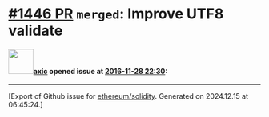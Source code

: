 # [\#1446 PR](https://github.com/ethereum/solidity/pull/1446) `merged`: Improve UTF8 validate

#### <img src="https://avatars.githubusercontent.com/u/20340?v=4" width="50">[axic](https://github.com/axic) opened issue at [2016-11-28 22:30](https://github.com/ethereum/solidity/pull/1446):






-------------------------------------------------------------------------------



[Export of Github issue for [ethereum/solidity](https://github.com/ethereum/solidity). Generated on 2024.12.15 at 06:45:24.]
